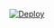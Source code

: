 [![Deploy](https://www.herokucdn.com/deploy/button.png)](https://dashboard.heroku.com/new?template=https://github.com/MrDotAer/myblog)
